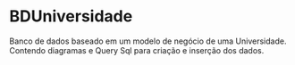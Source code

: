 # BDUniversidade
Banco de dados baseado em um modelo de negócio de uma Universidade. Contendo diagramas e Query Sql para criação e inserção dos dados.
